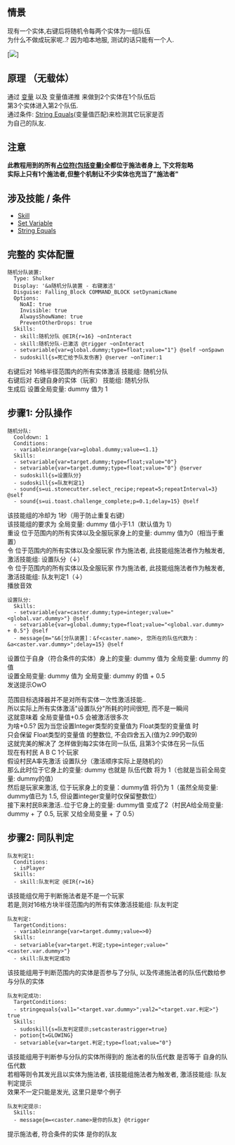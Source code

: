 情景
------
现有一个实体,右键后将随机令每两个实体为一组队伍  
为什么不做成玩家呢..? 因为咱本地服, 测试的话只能有一个人.

[![](https://s20.directupload.net/images/210826/hnetx2nh.gif)]


原理 （无载体）
------

通过 [变量](/技能/变量) 以及 变量值递推 来做到2个实体在1个队伍后  
第3个实体进入第2个队伍.  
通过条件: [String Equals](/条件/stringequals)(变量值匹配)来检测其它玩家是否  
为自己的队友.

注意
------

**此教程用到的所有[占位符(包括变量)](/技能/占位符)全都位于施法者身上, 下文将忽略**  
**实际上只有1个施法者,但整个机制让不少实体也充当了"施法者"**

涉及技能 / 条件
------

- [Skill](/技能/列表/skill)
- [Set Variable](/技能/列表/setvariable)
- [String Equals](/条件/stringequals)

完整的 实体配置
------

    随机分队装置:
      Type: Shulker
      Display: '&a随机分队装置 - 右键激活'
      Disguise: Falling_Block COMMAND_BLOCK setDynamicName
      Options:
        NoAI: true
        Invisible: true
        AlwaysShowName: true
        PreventOtherDrops: true
      Skills:
      - skill:随机分队 @EIR{r=16} ~onInteract
      - skill:随机分队-已激活 @trigger ~onInteract
      - setvariable{var=global.dummy;type=float;value="1"} @self ~onSpawn
      - sudoskill{s=死亡给予队友伤害} @server ~onTimer:1

右键后对 16格半径范围内的所有实体激活 技能组: 随机分队  
右键后对 右键自身的实体（玩家） 技能组: 随机分队  
生成后 设置全局变量: dummy 值为 1  

步骤1: 分队操作
--------------

    随机分队:
      Cooldown: 1
      Conditions:
      - variableinrange{var=global.dummy;value=<1.1}
      Skills:
      - setvariable{var=target.dummy;type=float;value="0"}
      - setvariable{var=target.dummy;type=float;value="0"} @server
      - sudoskill{s=设置队分}
      - sudoskill{s=队友判定1}
      - sound{s=ui.stonecutter.select_recipe;repeat=5;repeatInterval=3} @self
      - sound{s=ui.toast.challenge_complete;p=0.1;delay=15} @self

该技能组的冷却为 1秒（用于防止重复右键）  
该技能组的要求为 全局变量: dummy 值小于1.1（默认值为 1）  
重设 位于范围内的所有实体以及全服玩家身上的变量: dummy 值为0（相当于重置）  
令 位于范围内的所有实体以及全服玩家 作为施法者, 此技能组施法者作为触发者, 激活技能组: 设置队分（↓）  
令 位于范围内的所有实体以及全服玩家 作为施法者, 此技能组施法者作为触发者, 激活技能组: 队友判定1（↓）  
播放音效

    设置队分:
      Skills:
      - setvariable{var=caster.dummy;type=integer;value="<global.var.dummy>"} @self
      - setvariable{var=global.dummy;type=float;value="<global.var.dummy> + 0.5"} @self
      - message{m="&6[分队装置]：&f<caster.name>, 您所在的队伍代数为：&a<caster.var.dummy>";delay=15} @self

设置位于自身（符合条件的实体）身上的变量: dummy 值为 全局变量: dummy 的值  
设置全局变量: dummy 值为 全局变量: dummy 的值 + 0.5  
发送提示OwO

范围目标选择器并不是对所有实体一次性激活技能..  
所以实际上所有实体激活"设置队分"所耗的时间很短, 而不是一瞬间  
这就意味着 全局变量值+0.5 会被激活很多次  
为啥+0.5? 因为当您设置Integer类型的变量值为 Float类型的变量值 时  
只会保留 Float类型的变量值 的整数位, 不会四舍五入(值为2.99仍取9)  
这就完美的解决了 怎样做到每2实体在同一队伍, 且第3个实体在另一队伍  
现在有村民 A B C 1个玩家  
假设村民A率先激活 设置队分（激活顺序实际上是随机的）  
那么此时位于它身上的变量: dummy 也就是 队伍代数 将为 1（也就是当前全局变量: dummy的值）  
然后是玩家来激活, 位于玩家身上的变量：dummy值 将仍为 1（虽然全局变量: dummy值已为 1.5, 但设置integer变量时仅保留整数位）  
接下来村民B来激活..位于它身上的变量: dummy值 变成了2（村民A给全局变量: dummy + 了 0.5, 玩家 又给全局变量 + 了 0.5）

步骤2: 同队判定
--------------

    队友判定1:
      Conditions:
      - isPlayer
      Skills:
      - skill:队友判定 @EIR{r=16}

该技能组仅用于判断施法者是不是一个玩家  
若是,则对16格方块半径范围内的所有实体激活技能组: 队友判定

    队友判定:
      TargetConditions:
      - variableinrange{var=target.dummy;value=>0}
      Skills:
      - setvariable{var=target.判定;type=integer;value="<caster.var.dummy>"}
      - skill:队友判定成功

该技能组用于判断范围内的实体是否参与了分队, 以及传递施法者的队伍代数给参与分队的实体  

    队友判定成功:
      TargetConditions:
      - stringequals{val1="<target.var.dummy>";val2="<target.var.判定>"} true
      Skills:
      - sudoskill{s=队友判定提示;setcasterastrigger=true}
      - potion{t=GLOWING}
      - setvariable{var=target.判定;type=float;value="0"}

该技能组用于判断参与分队的实体所得到的 施法者的队伍代数 是否等于 自身的队伍代数  
若相等则令其发光且以实体为施法者, 该技能组施法者为触发者, 激活技能组: 队友判定提示  
效果不一定只能是发光, 这里只是举个例子  

    队友判定提示:
      Skills:
      - message{m=<caster.name>是你的队友} @trigger

提示施法者, 符合条件的实体 是你的队友